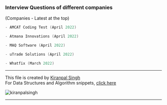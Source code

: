 ### Interview Questions of different companies
(Companies - Latest at the top)

```cpp
- AMCAT Coding Test (April 2022)
```
```cpp
- Atmana Innovations (April 2022)
```
```cpp
- MAQ Software (April 2022)
```
```cpp
- uTrade Solutions (April 2022)
```
```cpp
- Whatfix (March 2022)
```


---
This file is created by [Kiranpal Singh](https://github.com/kiranpalsingh1806) <br>
For Data Structures and Algorithm snippets, [click here](https://github.com/kiranpalsingh1806/DSA-Code-Snippets) <br>
<p align="left"> <img src="https://komarev.com/ghpvc/?username=kiranpalsingh1806&label=Views&color=blue&style=plastic" alt="kiranpalsingh" /> </p>

---
